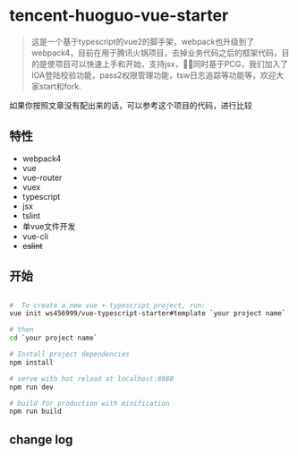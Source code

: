 # tencent-huoguo-vue-starter

> 这是一个基于typescript的vue2的脚手架，webpack也升级到了webpack4，目前在用于腾讯火锅项目，去掉业务代码之后的框架代码，目的是使项目可以快速上手和开始，支持jsx，同时基于PCG，我们加入了IOA登陆校验功能，pass2权限管理功能，tsw日志追踪等功能等，欢迎大家start和fork.

如果你按照文章没有配出来的话，可以参考这个项目的代码，进行比较

## 特性
- webpack4
- vue
- vue-router
- vuex
- typescript
- jsx
- tslint
- 单vue文件开发
- vue-cli
- ~~eslint~~

## 开始

``` bash

#  To create a new vue + typescript project, run:
vue init ws456999/vue-typescript-starter#template `your project name`

# then
cd `your project name`

# Install project dependencies
npm install

# serve with hot reload at localhost:8080
npm run dev

# build for production with minification
npm run build

```

## change log

